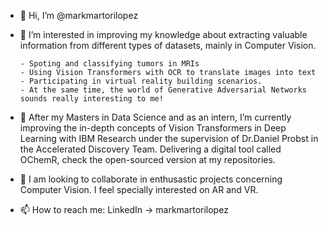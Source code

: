 - 👋 Hi, I’m @markmartorilopez

- 👀 I’m interested in improving my knowledge about extracting valuable information from different types of datasets, mainly in Computer Vision.
 
      - Spoting and classifying tumors in MRIs
      - Using Vision Transformers with OCR to translate images into text
      - Participating in virtual reality building scenarios.
      - At the same time, the world of Generative Adversarial Networks sounds really interesting to me!
      
- 🌱 After my Masters in Data Science and as an intern, I’m currently improving the in-depth concepts of Vision Transformers in Deep Learning with IBM Research under the supervision of Dr.Daniel Probst in the Accelerated Discovery Team. Delivering a digital tool called OChemR, check the open-sourced version at my repositories.
      
- 💞️ I am looking to collaborate in enthusastic projects concerning Computer Vision. I feel specially interested on AR and VR.

- 📫 How to reach me: LinkedIn -> markmartorilopez

